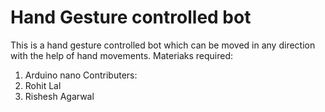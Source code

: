 # Hand Gesture controlled bot

This is a hand gesture controlled bot which can be moved in any direction with the help of hand movements.
Materiaks required:
1. Arduino nano
Contributers:
1. Rohit Lal
2. Rishesh Agarwal
